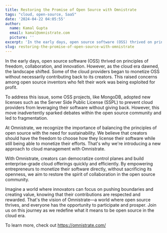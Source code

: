 ```yaml
---
title: Restoring the Promise of Open Source with Omnistrate
tags: "cloud, open-source, SaaS"
date: '2024-04-22 04:05:55'
author:
  name: Kamal Gupta
  email: kamal@omnistrate.com
  picture: ''
excerpt: 'In the early days, open source software (OSS) thrived on principles of freedom, collaboration, and innovation. However, as the cloud era dawned, the landscape shifted.'
slug: restoring-the-promise-of-open-source-with-omnistrate
---
```


In the early days, open source software (OSS) thrived on principles of freedom, collaboration, and innovation. However, as the cloud era dawned, the landscape shifted. Some of the cloud providers began to monetize OSS without necessarily contributing back to its creators. This raised concerns among open source inventors who felt their work was being exploited for profit.

To address this issue, some OSS projects, like MongoDB, adopted new licenses such as the Server Side Public License (SSPL) to prevent cloud providers from leveraging their software without giving back. However, this move inadvertently sparked debates within the open source community and led to fragmentation.

At Omnistrate, we recognize the importance of balancing the principles of open source with the need for sustainability. We believe that creators should have the freedom to choose how they license their software while still being able to monetize their efforts. That's why we're introducing a new approach to cloud management with Omnistrate.

With Omnistrate, creators can democratize control planes and build enterprise-grade cloud offerings quickly and efficiently. By empowering entrepreneurs to monetize their software directly, without sacrificing its openness, we aim to restore the spirit of collaboration in the open source community.

Imagine a world where innovators can focus on pushing boundaries and creating value, knowing that their contributions are respected and rewarded. That's the vision of Omnistrate—a world where open source thrives, and everyone has the opportunity to participate and prosper. Join us on this journey as we redefine what it means to be open source in the cloud era.

To learn more, check out https://omnistrate.com/
